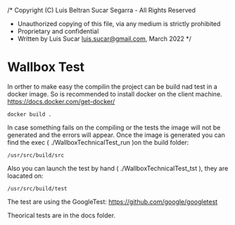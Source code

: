 /* Copyright (C) Luis Beltran Sucar Segarra - All Rights Reserved
 * Unauthorized copying of this file, via any medium is strictly prohibited
 * Proprietary and confidential
 * Written by Luis Sucar <luis.sucar@gmail.com>, March 2022
 */
 
Wallbox Test
============

In orther to make easy the compilin the project can be build nad test in a docker image.
So is recommended to install docker on the client machine.
https://docs.docker.com/get-docker/
```
docker build .
````
In case something fails on the compiling or the tests the image will not be generated and the errors will appear.
Once the image is generated you can find the exec ( ./WallboxTechnicalTest_run )on the build folder:
````
/usr/src/build/src
````
Also you can launch the test by hand ( ./WallboxTechnicalTest_tst ), they are loacated on:
````
/usr/src/build/test
````
The test are using the GoogleTest:
https://github.com/google/googletest

Theorical tests are in the docs folder.
